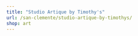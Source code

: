 ```yaml
---
title: "Studio Artique by Timothy's"
url: /san-clemente/studio-artique-by-timothys/
shop: art
---
```

